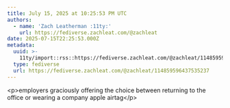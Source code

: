 ```yaml
---
title: July 15, 2025 at 10:25:53 PM UTC
authors:
  - name: 'Zach Leatherman :11ty:'
    url: https://fediverse.zachleat.com/@zachleat
date: 2025-07-15T22:25:53.000Z
metadata:
  uuid: >-
    11ty/import::rss::https://fediverse.zachleat.com/@zachleat/114859596437535237
  type: fediverse
  url: https://fediverse.zachleat.com/@zachleat/114859596437535237
---
```

\<p>employers graciously offering the choice between returning to the office or wearing a company apple airtag\</p>